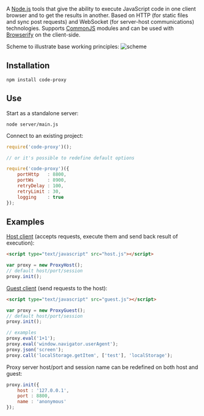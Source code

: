 A [Node.js](http://nodejs.org) tools that give the ability to execute JavaScript code in one client browser and to get the results in another.
Based on HTTP (for static files and sync post requests) and WebSocket (for server-host communications) technologies.
Supports [CommonJS](http://www.commonjs.org/) modules and can be used with [Browserify](http://browserify.org/) on the client-side.

Scheme to illustrate base working principles:
![scheme](https://raw.github.com/DarkPark/code-proxy/master/client/scheme.png)

## Installation

`npm install code-proxy`

## Use

Start as a standalone server:

`node server/main.js`

Connect to an existing project:

```javascript
require('code-proxy')();

// or it's possible to redefine default options

require('code-proxy')({
	portHttp   : 8800,
	portWs     : 8900,
	retryDelay : 100,
	retryLimit : 30,
	logging    : true
});
```

## Examples

[Host client](http://127.0.0.1:8800/client/host.html) (accepts requests, execute them and send back result of execution):

```html
<script type="text/javascript" src="host.js"></script>
```

```javascript
var proxy = new ProxyHost();
// default host/port/session
proxy.init();
```

[Guest client](http://127.0.0.1:8800/client/guest.html) (send requests to the host):

```html
<script type="text/javascript" src="guest.js"></script>
```

```javascript
var proxy = new ProxyGuest();
// default host/port/session
proxy.init();

// examples
proxy.eval('1+1');
proxy.eval('window.navigator.userAgent');
proxy.json('screen');
proxy.call('localStorage.getItem', ['test'], 'localStorage');
```

Proxy server host/port and session name can be redefined on both host and guest:

```javascript
proxy.init({
	host : '127.0.0.1',
	port : 8800,
	name : 'anonymous'
});
```
